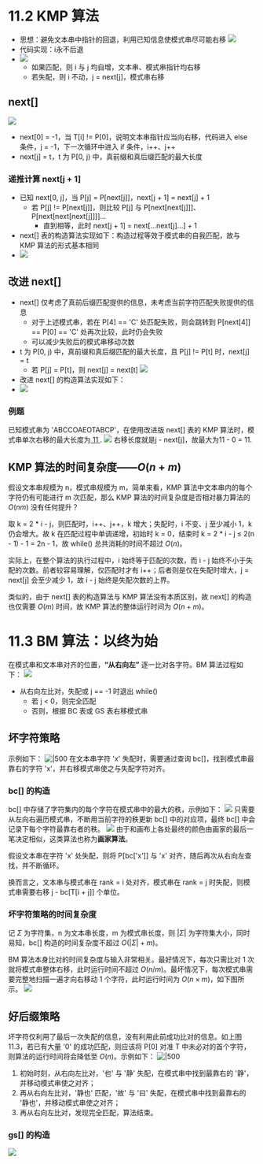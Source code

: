 # 11.2 KMP 算法
- 思想：避免文本串中指针的回退，利用已知信息使模式串尽可能右移
![](Picture/Pasted%20image%2020241203164708.png)
- 代码实现：i永不后退
- ![](Picture/Pasted%20image%2020241203164619.png)
	- 如果匹配，则 i 与 j 均自增，文本串、模式串指针均右移
	- 若失配，则 i 不动，j = next\[j\]，模式串右移
## next\[\]
![](Picture/Pasted%20image%2020241203164402.png)
- next\[0\] = -1，当 T\[i\] != P\[0\]，说明文本串指针应当向右移，代码进入 else 条件，j = -1，下一次循环中进入 if 条件，i++、j++
- next\[j\] = t，t 为 P\[0, j) 中，真前缀和真后缀匹配的最大长度
### 递推计算 next\[j + 1\]
- 已知 next\[0, j\]，当 P\[j\] = P\[next\[j\]\]，next\[j + 1\] = next\[j\] + 1
	- 若 P\[j\] != P\[next\[j\]\]，则比较 P\[j\] 与 P\[next\[next\[j\]\]\]、P\[next\[next\[next\[j\]\]\]\]...
		- 直到相等，此时 next\[j + 1\] = next\[...next\[j\]...\] + 1
- next\[\] 表的构造算法实现如下：构造过程等效于模式串的自我匹配，故与 KMP 算法的形式基本相同
- ![](Picture/Pasted%20image%2020241205143552.png)
## 改进 next\[\]
- next\[\] 仅考虑了真前后缀匹配提供的信息，未考虑当前字符匹配失败提供的信息
	- 对于上述模式串，若在 P\[4\] \== 'C' 处匹配失败，则会跳转到 P\[next\[4\]\] \== P\[0\] \== 'C' 处再次比较，此时仍会失败
	- 可以减少失败后的模式串移动次数
- t 为 P\[0, j) 中，真前缀和真后缀匹配的最大长度，且 P\[j\] != P\[t\] 时，next\[j\] = t
	- 若 P\[j\] = P\[t\]，则 next\[j\] = next\[t\]
![](Picture/Pasted%20image%2020241204132421.png)
- 改进 next\[\] 的构造算法实现如下：
- ![](Picture/Pasted%20image%2020241205143859.png)
### 例题
已知模式串为 'ABCCOAEOTABCP'，在使用改进版 next\[\] 表的 KMP 算法时，模式串单次右移的最大长度为<u>   11   </u>.
![](Picture/Pasted%20image%2020241204135124.png)
右移长度就是j - next\[j\]，故最大为11 - 0 = 11.
## KMP 算法的时间复杂度——$O(n + m)$
假设文本串规模为 n，模式串规模为 m，简单来看，KMP 算法中文本串内的每个字符仍有可能进行 m 次匹配，那么 KMP 算法的时间复杂度是否相对暴力算法的 $O(nm)$ 没有任何提升？

取 k = 2 * i - j，则匹配时，i++、j++，k 增大；失配时，i 不变、j 至少减小 1，k 仍会增大。故 k 在匹配过程中单调递增，初始时 k = 0，结束时 k = 2 * i - j ≤ 2(n - 1) - 1 = 2n - 1，故 while() 总共消耗的时间不超过 $O(n)$。

实际上，在整个算法的执行过程中，i 始终等于匹配的次数，而 i - j 始终不小于失配的次数。前者较容易理解，仅匹配时才有 i++；后者则是仅在失配时增大，j = next\[j\] 会至少减少 1，故 i - j 始终是失配次数的上界。

类似的，由于 next\[\] 表的构造算法与 KMP 算法没有本质区别，故 next\[\] 的构造也仅需要 $O(m)$ 时间，故 KMP 算法的整体运行时间为 $O(n + m)$。
# 11.3 BM 算法：以终为始
在模式串和文本串对齐的位置，**“从右向左”** 逐一比对各字符。BM 算法过程如下：
![](Picture/Pasted%20image%2020241205145108.png)
- 从右向左比对，失配或 j \=\= -1 时退出 while()
	- 若 j < 0，则完全匹配
	- 否则，根据 BC 表或 GS 表右移模式串
## 坏字符策略
示例如下：
![|500](Picture/Pasted%20image%2020241205205622.png)
在文本串字符 'x' 失配时，需要通过查询 bc\[\]，找到模式串最靠右的字符 'x'，并右移模式串使之与失配字符对齐。
### bc\[\] 的构造
bc\[\] 中存储了字符集内的每个字符在模式串中的最大的秩，示例如下：
![](Picture/Pasted%20image%2020241205200436.png)
只需要从左向右遍历模式串，不断用当前字符的秩更新 bc\[\] 中的对应项，最终 bc\[\] 中会记录下每个字符最靠右者的秩。
![](Picture/Pasted%20image%2020241205200836.png)
由于和画布上各处最终的颜色由画家的最后一笔决定相似，这类算法也称为**画家算法**。

假设文本串在字符 'x' 处失配，则将 P\[bc\['x'\]\] 与 'x' 对齐，随后再次从右向左查找，并不断循环。

换而言之，文本串与模式串在 rank = i 处对齐，模式串在 rank = j 时失配，则模式串需要右移 j - bc\[T\[i + j\]\] 个单位。
### 坏字符策略的时间复杂度
记 $\Sigma$ 为字符集，n 为文本串长度，m 为模式串长度，则 $|\Sigma|$ 为字符集大小，同时易知，bc\[\] 构造的时间复杂度不超过 $O(|\Sigma| + m)$。

BM 算法本身比对的时间复杂度与输入非常相关。最好情况下，每次只需比对 1 次就将模式串整体右移，此时运行时间不超过 $O(n / m)$。最坏情况下，每次模式串需要完整地扫描一遍才向右移动 1 个字符，此时运行时间为 $O(n \times m)$，如下图所示。
![](Picture/Pasted%20image%2020241205204050.png)
## 好后缀策略
坏字符仅利用了最后一次失配的信息，没有利用此前成功比对的信息。如上图 11.3，若已有大量 '0' 的成功匹配，则应该将 P\[0\] 对准 T 中未必对的首个字符，则算法的运行时间将会降低至 $O(n)$。示例如下：
![|500](Picture/Pasted%20image%2020241205210334.png)
1. 初始时刻，从右向左比对，'也' 与 '静' 失配，在模式串中找到最靠右的 '静'，并移动模式串使之对齐；
2. 再从右向左比对，'静也' 匹配，'故' 与 '曰' 失配，在模式串中找到最靠右的 '静也'，并移动模式串使之对齐；
3. 再从右向左比对，发现完全匹配，算法结束。
### gs\[\] 的构造

![](Picture/Pasted%20image%2020241205222535.png)
